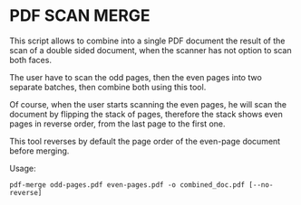 # PDF SCAN MERGE

This script allows to combine into a single PDF document the result of the scan of a double sided document, when the
scanner has not option to scan both faces.

The user have to scan the odd pages, then the even pages into two separate batches, then combine both using this tool.

Of course, when the user starts scanning the even pages, he will scan the document by flipping the stack of pages,
therefore the stack shows even pages in reverse order, from the last page to the first one.

This tool reverses by default the page order of the even-page document before merging.

Usage:

```
pdf-merge odd-pages.pdf even-pages.pdf -o combined_doc.pdf [--no-reverse]
```

